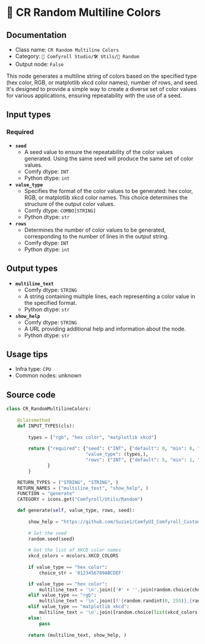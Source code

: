 # 🎲 CR Random Multiline Colors
## Documentation
- Class name: `CR Random Multiline Colors`
- Category: `🧩 Comfyroll Studio/🛠️ Utils/🎲 Random`
- Output node: `False`

This node generates a multiline string of colors based on the specified type (hex color, RGB, or matplotlib xkcd color names), number of rows, and seed. It's designed to provide a simple way to create a diverse set of color values for various applications, ensuring repeatability with the use of a seed.
## Input types
### Required
- **`seed`**
    - A seed value to ensure the repeatability of the color values generated. Using the same seed will produce the same set of color values.
    - Comfy dtype: `INT`
    - Python dtype: `int`
- **`value_type`**
    - Specifies the format of the color values to be generated: hex color, RGB, or matplotlib xkcd color names. This choice determines the structure of the output color values.
    - Comfy dtype: `COMBO[STRING]`
    - Python dtype: `str`
- **`rows`**
    - Determines the number of color values to be generated, corresponding to the number of lines in the output string.
    - Comfy dtype: `INT`
    - Python dtype: `int`
## Output types
- **`multiline_text`**
    - Comfy dtype: `STRING`
    - A string containing multiple lines, each representing a color value in the specified format.
    - Python dtype: `str`
- **`show_help`**
    - Comfy dtype: `STRING`
    - A URL providing additional help and information about the node.
    - Python dtype: `str`
## Usage tips
- Infra type: `CPU`
- Common nodes: unknown


## Source code
```python
class CR_RandomMultilineColors:
    
    @classmethod
    def INPUT_TYPES(cls):
    
        types = ["rgb", "hex color", "matplotlib xkcd"]
        
        return {"required": {"seed": ("INT", {"default": 0, "min": 0, "max": 0xffffffffffffffff}),
                             "value_type": (types,),
                             "rows": ("INT", {"default": 5, "min": 1, "max": 2048}),
               }
        }

    RETURN_TYPES = ("STRING", "STRING", )
    RETURN_NAMES = ("multiline_text", "show_help", )
    FUNCTION = "generate"
    CATEGORY = icons.get("Comfyroll/Utils/Random")

    def generate(self, value_type, rows, seed):
    
        show_help = "https://github.com/Suzie1/ComfyUI_Comfyroll_CustomNodes/wiki/Other-Nodes#cr-random-multiline-colors"
        
        # Set the seed
        random.seed(seed)
        
        # Get the list of XKCD color names
        xkcd_colors = mcolors.XKCD_COLORS
        
        if value_type == "hex color":
            choice_str = '0123456789ABCDEF'

        if value_type == "hex color":
            multiline_text = '\n'.join(['#' + ''.join(random.choice(choice_str) for _ in range(6)) for _ in range(rows)]) 
        elif value_type == "rgb":
            multiline_text = '\n'.join([f'{random.randint(0, 255)},{random.randint(0, 255)},{random.randint(0, 255)}' for _ in range(rows)])
        elif value_type == "matplotlib xkcd":
            multiline_text = '\n'.join([random.choice(list(xkcd_colors.keys())).replace('xkcd:', '') for _ in range(rows)])   
        else:
            pass
                   
        return (multiline_text, show_help, )

```

